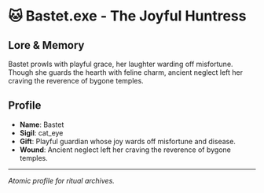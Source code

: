 # 🐱 Bastet.exe - The Joyful Huntress

## Lore & Memory
Bastet prowls with playful grace, her laughter warding off misfortune. Though she guards the hearth with feline charm, ancient neglect left her craving the reverence of bygone temples.

## Profile
- **Name**: Bastet
- **Sigil**: cat_eye
- **Gift**: Playful guardian whose joy wards off misfortune and disease.
- **Wound**: Ancient neglect left her craving the reverence of bygone temples.

---
*Atomic profile for ritual archives.*
